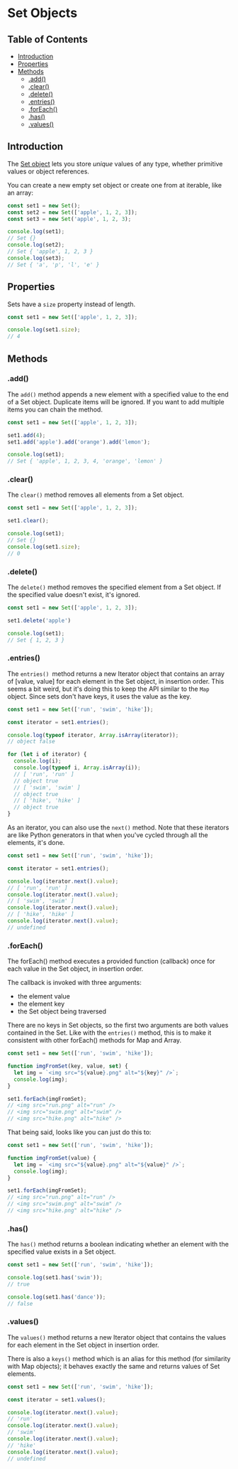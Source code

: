 # Set Objects


## Table of Contents

<!-- toc -->

- [Introduction](#introduction)
- [Properties](#properties)
- [Methods](#methods)
  * [.add()](#add)
  * [.clear()](#clear)
  * [.delete()](#delete)
  * [.entries()](#entries)
  * [.forEach()](#foreach)
  * [.has()](#has)
  * [.values()](#values)

<!-- tocstop -->

## Introduction

The [Set object](https://developer.mozilla.org/en-US/docs/Web/JavaScript/Reference/Global_Objects/Set) lets you store *unique* values of any type, whether primitive values or object references.

You can create a new empty set object or create one from at iterable, like an array:

```javascript
const set1 = new Set();
const set2 = new Set(['apple', 1, 2, 3]);
const set3 = new Set('apple', 1, 2, 3);

console.log(set1);
// Set {}
console.log(set2);
// Set { 'apple', 1, 2, 3 }
console.log(set3);
// Set { 'a', 'p', 'l', 'e' }
```

## Properties

Sets have a `size` property instead of length.

```javascript
const set1 = new Set(['apple', 1, 2, 3]);

console.log(set1.size);
// 4
```

## Methods

### .add()

The `add()` method appends a new element with a specified value to the end of a Set object. Duplicate items will be ignored. If you want to add multiple items you can chain the method.

```javascript
const set1 = new Set(['apple', 1, 2, 3]);

set1.add(4);
set1.add('apple').add('orange').add('lemon');

console.log(set1);
// Set { 'apple', 1, 2, 3, 4, 'orange', 'lemon' }
```

### .clear()

The `clear()` method removes all elements from a Set object.

```javascript
const set1 = new Set(['apple', 1, 2, 3]);

set1.clear();

console.log(set1);
// Set {}
console.log(set1.size);
// 0
```

### .delete()

The `delete()` method removes the specified element from a Set object. If the specified value doesn't exist, it's ignored.

```javascript
const set1 = new Set(['apple', 1, 2, 3]);

set1.delete('apple')

console.log(set1);
// Set { 1, 2, 3 }
```

### .entries()

The `entries() `method returns a new Iterator object that contains an array of [value, value] for each element in the Set object, in insertion order. This seems a bit weird, but it's doing this to keep the API similar to the `Map` object. Since sets don't have keys, it uses the value as the key.

```javascript
const set1 = new Set(['run', 'swim', 'hike']);

const iterator = set1.entries();

console.log(typeof iterator, Array.isArray(iterator));
// object false

for (let i of iterator) {
  console.log(i);
  console.log(typeof i, Array.isArray(i));
  // [ 'run', 'run' ]
  // object true
  // [ 'swim', 'swim' ]
  // object true
  // [ 'hike', 'hike' ]
  // object true
}
```

As an iterator, you can also use the `next()` method. Note that these iterators are like Python generators in that when you've cycled through all the elements, it's done.

```javascript
const set1 = new Set(['run', 'swim', 'hike']);

const iterator = set1.entries();

console.log(iterator.next().value);
// [ 'run', 'run' ]
console.log(iterator.next().value);
// [ 'swim', 'swim' ]
console.log(iterator.next().value);
// [ 'hike', 'hike' ]
console.log(iterator.next().value);
// undefined
```

### .forEach()

The forEach() method executes a provided function (callback) once for each value in the Set object, in insertion order.

The callback is invoked with three arguments:

- the element value
- the element key
- the Set object being traversed

There are no keys in Set objects, so the first two arguments are both values contained in the Set. Like with the `entries()` method, this is to make it consistent with other forEach() methods for Map and Array.

```javascript
const set1 = new Set(['run', 'swim', 'hike']);

function imgFromSet(key, value, set) {
  let img = `<img src="${value}.png" alt="${key}" />`;
  console.log(img);
}

set1.forEach(imgFromSet);
// <img src="run.png" alt="run" />
// <img src="swim.png" alt="swim" />
// <img src="hike.png" alt="hike" />
```

That being said, looks like you can just do this to:

```javascript
const set1 = new Set(['run', 'swim', 'hike']);

function imgFromSet(value) {
  let img = `<img src="${value}.png" alt="${value}" />`;
  console.log(img);
}

set1.forEach(imgFromSet);
// <img src="run.png" alt="run" />
// <img src="swim.png" alt="swim" />
// <img src="hike.png" alt="hike" />
```

### .has()

The `has()` method returns a boolean indicating whether an element with the specified value exists in a Set object.

```javascript
const set1 = new Set(['run', 'swim', 'hike']);

console.log(set1.has('swim'));
// true

console.log(set1.has('dance'));
// false
```

### .values()

The `values()` method returns a new Iterator object that contains the values for each element in the Set object in insertion order.

There is also a `keys()` method which is an alias for this method (for similarity with Map objects); it behaves exactly the same and returns values of Set elements.

```javascript
const set1 = new Set(['run', 'swim', 'hike']);

const iterator = set1.values();

console.log(iterator.next().value);
// 'run'
console.log(iterator.next().value);
// 'swim'
console.log(iterator.next().value);
// 'hike'
console.log(iterator.next().value);
// undefined
```
